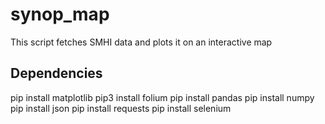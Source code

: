 # synop_map

This script fetches SMHI data and plots it on an interactive map

## Dependencies
  pip install matplotlib
  pip3 install folium
  pip install pandas
  pip install numpy
  pip install json 
  pip install requests 
  pip install selenium
